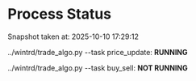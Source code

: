 # Process Status

Snapshot taken at: 2025-10-10 17:29:12

../wintrd/trade_algo.py --task price_update: **RUNNING**

../wintrd/trade_algo.py --task buy_sell: **NOT RUNNING**

